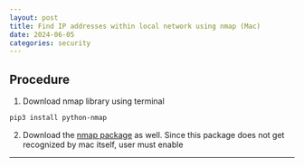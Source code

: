 ```yaml
---
layout: post
title: Find IP addresses within local network using nmap (Mac)
date: 2024-06-05
categories: security
---
```


## Procedure
1. Download nmap library using terminal
```bash
pip3 install python-nmap
```
2. Download the <a href="https://nmap.org/download" target="_blank">nmap package</a> as well. Since this package does not get recognized by mac itself, user must enable 


---